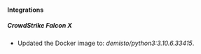 #### Integrations
##### CrowdStrike Falcon X
- Updated the Docker image to: *demisto/python3:3.10.6.33415*.
